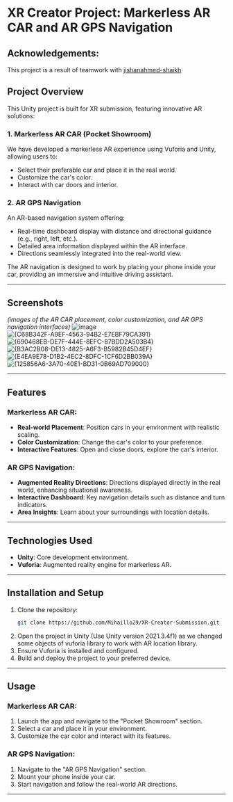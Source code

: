 # XR Creator Project: Markerless AR CAR and AR GPS Navigation

## Acknowledgements:
This project is a result of teamwork with [jishanahmed-shaikh](https://github.com/jishanahmed-shaikh)

## Project Overview

This Unity project is built for XR submission, featuring innovative AR solutions:

### 1. Markerless AR CAR (Pocket Showroom)
We have developed a markerless AR experience using Vuforia and Unity, allowing users to:
- Select their preferable car and place it in the real world.
- Customize the car's color.
- Interact with car doors and interior.

### 2. AR GPS Navigation
An AR-based navigation system offering:
- Real-time dashboard display with distance and directional guidance (e.g., right, left, etc.).
- Detailed area information displayed within the AR interface.
- Directions seamlessly integrated into the real-world view.

The AR navigation is designed to work by placing your phone inside your car, providing an immersive and intuitive driving assistant.

---

## Screenshots
*(images of the AR CAR placement, color customization, and AR GPS navigation interfaces)*
![image](https://github.com/user-attachments/assets/b7e6cd81-af9c-403a-acad-05f24372d488)
![{C68B342F-A9EF-4563-94B2-E7EBF79CA391}](https://github.com/user-attachments/assets/52efb6ac-90c1-4e87-a9ae-0992eaf1a775)
![{690468EB-DE7F-444E-8EFC-87BDD2A503B4}](https://github.com/user-attachments/assets/25cac680-4044-4d01-8b72-356063b3ffca)
![{B3AC2B08-DE13-4825-A6F3-B5982B45D4EF}](https://github.com/user-attachments/assets/8a1c9cd0-c77c-4fc5-a0d7-603701b5599d)
![{E4EA9E78-D1B2-4EC2-8DFC-1CF6D2BB039A}](https://github.com/user-attachments/assets/8f0d89c8-1bd3-444b-8ca8-5b11941deac6)
![{125856A6-3A70-40E1-BD31-0B69AD709000}](https://github.com/user-attachments/assets/7c97d3dc-75c4-4ca3-a3e3-0fbeda1f4548)


---

## Features

### Markerless AR CAR:
- **Real-world Placement**: Position cars in your environment with realistic scaling.
- **Color Customization**: Change the car's color to your preference.
- **Interactive Features**: Open and close doors, explore the car's interior.

### AR GPS Navigation:
- **Augmented Reality Directions**: Directions displayed directly in the real world, enhancing situational awareness.
- **Interactive Dashboard**: Key navigation details such as distance and turn indicators.
- **Area Insights**: Learn about your surroundings with location details.

---

## Technologies Used
- **Unity**: Core development environment.
- **Vuforia**: Augmented reality engine for markerless AR.

---

## Installation and Setup
1. Clone the repository:
   ```bash
   git clone https://github.com/Mihaillo29/XR-Creator-Submission.git
   ```
2. Open the project in Unity (Use Unity version 2021.3.4f1) as we changed some objects of vuforia library to work with AR location library.
3. Ensure Vuforia is installed and configured.
4. Build and deploy the project to your preferred device.

---

## Usage
### Markerless AR CAR:
1. Launch the app and navigate to the "Pocket Showroom" section.
2. Select a car and place it in your environment.
3. Customize the car color and interact with its features.

### AR GPS Navigation:
1. Navigate to the "AR GPS Navigation" section.
2. Mount your phone inside your car.
3. Start navigation and follow the real-world AR directions.

---




